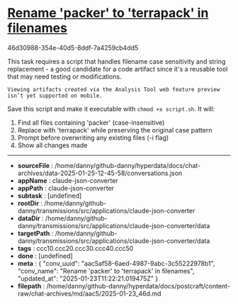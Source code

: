 # [Rename 'packer' to 'terrapack' in filenames](https://claude.ai/chat/aac5af58-6aed-4987-9abc-3c55222978b1)

46d30988-354e-40d5-8ddf-7a4259cb4dd5

 <antThinking>This task requires a script that handles filename case sensitivity and string replacement - a good candidate for a code artifact since it's a reusable tool that may need testing or modifications.</antThinking>
```
Viewing artifacts created via the Analysis Tool web feature preview isn’t yet supported on mobile.
```



Save this script and make it executable with `chmod +x script.sh`. It will:
1. Find all files containing 'packer' (case-insensitive)
2. Replace with 'terrapack' while preserving the original case pattern
3. Prompt before overwriting any existing files (-i flag)
4. Show all changes made

---

* **sourceFile** : /home/danny/github-danny/hyperdata/docs/chat-archives/data-2025-01-25-12-45-58/conversations.json
* **appName** : claude-json-converter
* **appPath** : claude-json-converter
* **subtask** : [undefined]
* **rootDir** : /home/danny/github-danny/transmissions/src/applications/claude-json-converter
* **dataDir** : /home/danny/github-danny/transmissions/src/applications/claude-json-converter/data
* **targetPath** : /home/danny/github-danny/transmissions/src/applications/claude-json-converter/data
* **tags** : ccc10.ccc20.ccc30.ccc40.ccc50
* **done** : [undefined]
* **meta** : {
  "conv_uuid": "aac5af58-6aed-4987-9abc-3c55222978b1",
  "conv_name": "Rename 'packer' to 'terrapack' in filenames",
  "updated_at": "2025-01-23T11:22:21.019475Z"
}
* **filepath** : /home/danny/github-danny/hyperdata/docs/postcraft/content-raw/chat-archives/md/aac5/2025-01-23_46d.md